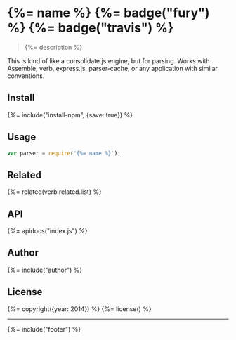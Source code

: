 # {%= name %} {%= badge("fury") %} {%= badge("travis") %}

> {%= description %}

This is kind of like a consolidate.js engine, but for parsing. Works with Assemble, verb, express.js, parser-cache, or any application with similar conventions.

## Install
{%= include("install-npm", {save: true}) %}

## Usage

```js
var parser = require('{%= name %}');
```

## Related
{%= related(verb.related.list) %}

## API
{%= apidocs("index.js") %}

## Author
{%= include("author") %}

## License
{%= copyright({year: 2014}) %}
{%= license() %}

***

{%= include("footer") %}


[gray-matter]: https://github.com/jonschlinkert/gray-matter "front matter parser"
[globby]: https://github.com/sindresorhus/globby
